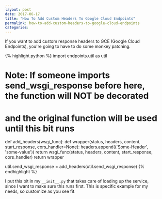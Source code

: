 ```yaml
---
layout: post
date: 2017-06-17
title: "How To Add Custom Headers To Google Cloud Endpoints"
permalink: how-to-add-custom-headers-to-google-cloud-endpoints
categories:
---
```


If you want to add custom response headers to GCE (Google Cloud Endpoints),
you're going to have to do some monkey patching.

{% highlight python %}
import endpoints.util as util

# Note: If someone imports send_wsgi_response before here, the function will NOT be decorated
# and the original function will be used until this bit runs
def add_headers(wsgi_func):
    def wrapper(status, headers, content, start_response, cors_handler=None):
        headers.append(('Some-Header', 'some-value'))
        return wsgi_func(status, headers, content, start_response, cors_handler)
    return wrapper

util.send_wsgi_response = add_headers(util.send_wsgi_response)
{% endhighlight %}

I put this bit in my `__init__.py` that takes care of loading up the service, since I want to make sure this runs first. This is specific example for my needs, so customize as you see fit.
